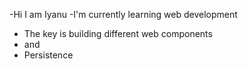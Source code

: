 -Hi I am Iyanu
-I'm currently learning web development
- The key is building different web components
- and
- Persistence

<!---
Aiyanu/Aiyanu is a ✨ special ✨ repository because its `README.md` (this file) appears on your GitHub profile.
You can click the Preview link to take a look at your changes.
--->
